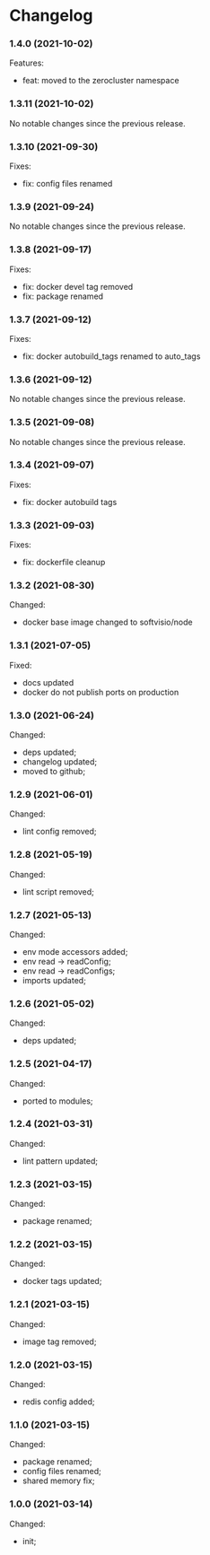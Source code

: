 # Changelog

### 1.4.0 (2021-10-02)

Features:

-   feat: moved to the zerocluster namespace

### 1.3.11 (2021-10-02)

No notable changes since the previous release.

### 1.3.10 (2021-09-30)

Fixes:

-   fix: config files renamed

### 1.3.9 (2021-09-24)

No notable changes since the previous release.

### 1.3.8 (2021-09-17)

Fixes:

-   fix: docker devel tag removed
-   fix: package renamed

### 1.3.7 (2021-09-12)

Fixes:

-   fix: docker autobuild_tags renamed to auto_tags

### 1.3.6 (2021-09-12)

No notable changes since the previous release.

### 1.3.5 (2021-09-08)

No notable changes since the previous release.

### 1.3.4 (2021-09-07)

Fixes:

-   fix: docker autobuild tags

### 1.3.3 (2021-09-03)

Fixes:

-   fix: dockerfile cleanup

### 1.3.2 (2021-08-30)

Changed:

-   docker base image changed to softvisio/node

### 1.3.1 (2021-07-05)

Fixed:

-   docs updated
-   docker do not publish ports on production

### 1.3.0 (2021-06-24)

Changed:

-   deps updated;
-   changelog updated;
-   moved to github;

### 1.2.9 (2021-06-01)

Changed:

-   lint config removed;

### 1.2.8 (2021-05-19)

Changed:

-   lint script removed;

### 1.2.7 (2021-05-13)

Changed:

-   env mode accessors added;
-   env read -> readConfig;
-   env read -> readConfigs;
-   imports updated;

### 1.2.6 (2021-05-02)

Changed:

-   deps updated;

### 1.2.5 (2021-04-17)

Changed:

-   ported to modules;

### 1.2.4 (2021-03-31)

Changed:

-   lint pattern updated;

### 1.2.3 (2021-03-15)

Changed:

-   package renamed;

### 1.2.2 (2021-03-15)

Changed:

-   docker tags updated;

### 1.2.1 (2021-03-15)

Changed:

-   image tag removed;

### 1.2.0 (2021-03-15)

Changed:

-   redis config added;

### 1.1.0 (2021-03-15)

Changed:

-   package renamed;
-   config files renamed;
-   shared memory fix;

### 1.0.0 (2021-03-14)

Changed:

-   init;
